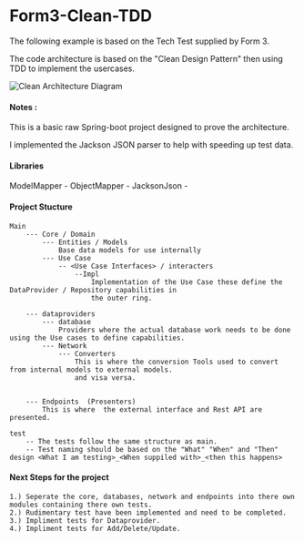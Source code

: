 # Form3-Clean-TDD

The following example is based on the Tech Test supplied by Form 3.


The code architecture is based on the  "Clean Design Pattern" then using 
TDD to implement the usercases.

![Clean Architecture Diagram](http://Documents/clean_arch.png)

#### Notes : 
This is a basic raw Spring-boot project designed to prove the architecture.

I implemented the Jackson JSON parser to help with speeding up test data. 

#### Libraries

ModelMapper - 
ObjectMapper - 
JacksonJson - 


#### Project Stucture

    Main 
        --- Core / Domain
            --- Entities / Models
                Base data models for use internally  
            --- Use Case
                -- <Use Case Interfaces> / interacters
                    --Impl
                        Implementation of the Use Case these define the DataProvider / Repository capabilities in 
                        the outer ring. 
        
        --- dataproviders
            --- database 
                Providers where the actual database work needs to be done using the Use cases to define capabilities.
            --- Network
                --- Converters
                    This is where the conversion Tools used to convert from internal models to external models.
                    and visa versa.                        
    
        
        --- Endpoints  (Presenters)
            This is where  the external interface and Rest API are presented.
    
    test
        -- The tests follow the same structure as main.
        -- Test naming should be based on the "What" "When" and "Then" design <What I am testing>_<When suppiled with>_<then this happens>    
        
#### Next Steps for the project
    
    1.) Seperate the core, databases, network and endpoints into there own modules containing there own tests.
    2.) Rudimentary test have been implemented and need to be completed.
    3.) Impliment tests for Dataprovider.
    4.) Impliment tests for Add/Delete/Update.
         
